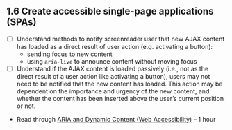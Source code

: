 ## 1.6 Create accessible single-page applications (SPAs)
- [ ] Understand methods to notify screenreader user that new AJAX content has loaded as a direct result of user action (e.g. activating a button):
  - sending focus to new content
  - using `aria-live` to announce content without moving focus
- [ ] Understand if the AJAX content is loaded passively (i.e., not as the direct result of a user action like activating a button), users may not need to be notified that the new content has loaded. This action may be dependent on the importance and urgency of the new content, and whether the content has been inserted above the user’s current position or not. 
- Read through [ARIA and Dynamic Content (Web Accessibility)](https://www.webaccessibility.com/resource-library/platform/?platform=86) – 1 hour